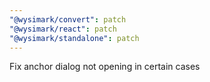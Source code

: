 ```yaml
---
"@wysimark/convert": patch
"@wysimark/react": patch
"@wysimark/standalone": patch
---
```


Fix anchor dialog not opening in certain cases
